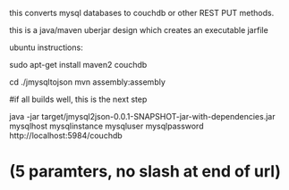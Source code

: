 

this converts mysql databases to couchdb or other REST PUT methods.

this is a java/maven uberjar design which creates an executable jarfile


ubuntu instructions:

sudo apt-get install maven2 couchdb

cd ./jmysqltojson
mvn assembly:assembly

#if all builds well, this is the next step

java -jar  target/jmysql2json-0.0.1-SNAPSHOT-jar-with-dependencies.jar \
   mysqlhost mysqlinstance  mysqluser mysqlpassword http://localhost:5984/couchdb

# (5 paramters, no slash at end of url)